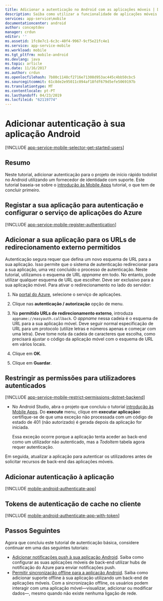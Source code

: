 ```yaml
---
title: Adicionar a autenticação no Android com as aplicações móveis | Documentos da Microsoft
description: Saiba como utilizar a funcionalidade de aplicações móveis do serviço de aplicações do Azure para autenticar os utilizadores da sua aplicação Android através de uma variedade de fornecedores de identidade, incluindo Google, Facebook, Twitter e Microsoft.
services: app-service\mobile
documentationcenter: android
author: conceptdev
manager: crdun
editor: ''
ms.assetid: 1fc8e7c1-6c3c-40f4-9967-9cf5e21fc4e1
ms.service: app-service-mobile
ms.workload: mobile
ms.tgt_pltfrm: mobile-android
ms.devlang: java
ms.topic: article
ms.date: 11/16/2017
ms.author: crdun
ms.openlocfilehash: 7b80c1148cf2716e71308d953ac445c4bb50cbc5
ms.sourcegitcommit: 61c8de2e95011c094af18fdf679d5efe5069197b
ms.translationtype: MT
ms.contentlocale: pt-PT
ms.lasthandoff: 04/23/2019
ms.locfileid: "62119774"
---
```

# <a name="add-authentication-to-your-android-app"></a>Adicionar autenticação à sua aplicação Android
[!INCLUDE [app-service-mobile-selector-get-started-users](../../includes/app-service-mobile-selector-get-started-users.md)]

## <a name="summary"></a>Resumo
Neste tutorial, adicionar autenticação para o projeto de início rápido todolist no Android utilizando um fornecedor de identidade com suporte. Este tutorial baseia-se sobre o [introdução às Mobile Apps] tutorial, o que tem de concluir primeiro.

## <a name="register"></a>Registar a sua aplicação para autenticação e configurar o serviço de aplicações do Azure
[!INCLUDE [app-service-mobile-register-authentication](../../includes/app-service-mobile-register-authentication.md)]

## <a name="redirecturl"></a>Adicionar a sua aplicação para os URLs de redirecionamento externo permitidos

Autenticação segura requer que defina um novo esquema de URL para a sua aplicação. Isso permite que o sistema de autenticação redirecionar para a sua aplicação, uma vez concluído o processo de autenticação. Neste tutorial, utilizamos o esquema de URL _appname_ em todo. No entanto, pode utilizar qualquer esquema de URL que escolher. Deve ser exclusivo para a sua aplicação móvel. Para ativar o redirecionamento no lado do servidor:

1. Na [portal do Azure], selecione o serviço de aplicações.

2. Clique nas **autenticação / autorização** opção de menu.

3. Na **permitido URLs de redirecionamento externo**, introduza `appname://easyauth.callback`.  O _appname_ nessa cadeia é o esquema de URL para a sua aplicação móvel.  Deve seguir normal especificação de URL para um protocolo (utilize letras e números apenas e começar com uma letra).  Deve tome nota da cadeia de caracteres que escolha, como precisará ajustar o código da aplicação móvel com o esquema de URL em vários locais.

4. Clique em **OK**.

5. Clique em **Guardar**.

## <a name="permissions"></a>Restringir as permissões para utilizadores autenticados
[!INCLUDE [app-service-mobile-restrict-permissions-dotnet-backend](../../includes/app-service-mobile-restrict-permissions-dotnet-backend.md)]

* No Android Studio, abra o projeto que concluiu o tutorial [introdução às Mobile Apps]. Do **execute** menu, clique em **executar aplicação**e certifique-se de que uma exceção não processada com um código de estado de 401 (não autorizado) é gerada depois da aplicação for iniciada.

     Essa exceção ocorre porque a aplicação tenta aceder ao back-end como um utilizador não autenticado, mas a *TodoItem* tabela agora requer autenticação.

Em seguida, atualizar a aplicação para autenticar os utilizadores antes de solicitar recursos de back-end das aplicações móveis.

## <a name="add-authentication-to-the-app"></a>Adicionar autenticação à aplicação
[!INCLUDE [mobile-android-authenticate-app](../../includes/mobile-android-authenticate-app.md)]



## <a name="cache-tokens"></a>Tokens de autenticação de cache no cliente
[!INCLUDE [mobile-android-authenticate-app-with-token](../../includes/mobile-android-authenticate-app-with-token.md)]

## <a name="next-steps"></a>Passos Seguintes
Agora que concluiu este tutorial de autenticação básica, considere continuar em uma das seguintes tutoriais:

* [Adicionar notificações push à sua aplicação Android](app-service-mobile-android-get-started-push.md).
  Saiba como configurar as suas aplicações móveis de back-end utilizar hubs de notificação do Azure para enviar notificações push.
* [Permitir sincronização offline para a aplicação Android](app-service-mobile-android-get-started-offline-data.md).
  Saiba como adicionar suporte offline à sua aplicação utilizando um back-end de aplicações móveis. Com a sincronização offline, os usuários podem interagir com uma aplicação móvel&mdash;visualizar, adicionar ou modificar dados&mdash;, mesmo quando não existe nenhuma ligação de rede.

<!-- Anchors. -->
[Register your app for authentication and configure Mobile Services]: #register
[Restrict table permissions to authenticated users]: #permissions
[Add authentication to the app]: #add-authentication
[Store authentication tokens on the client]: #cache-tokens
[Refresh expired tokens]: #refresh-tokens
[Next Steps]:#next-steps


<!-- URLs. -->
[Introdução às Mobile Apps]: app-service-mobile-android-get-started.md
[Portal do Azure]: https://portal.azure.com/
